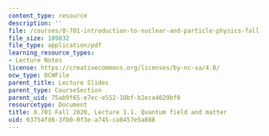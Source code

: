 ```yaml
---
content_type: resource
description: ''
file: /courses/8-701-introduction-to-nuclear-and-particle-physics-fall-2020/63754fd63fb00f3ea745ca8457e5a888_MIT8_701f20_lec1.1.pdf
file_size: 189832
file_type: application/pdf
learning_resource_types:
- Lecture Notes
license: https://creativecommons.org/licenses/by-nc-sa/4.0/
ocw_type: OCWFile
parent_title: Lecture Slides
parent_type: CourseSection
parent_uid: 75ab9f65-e7ec-e552-10bf-b2eca4629bf0
resourcetype: Document
title: 8.701 Fall 2020, Lecture 1.1. Quantum field and matter
uid: 63754fd6-3fb0-0f3e-a745-ca8457e5a888
---
```

